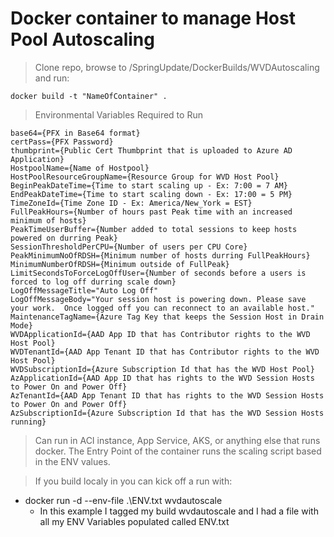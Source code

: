 # Docker container to manage Host Pool Autoscaling
> Clone repo, browse to /SpringUpdate/DockerBuilds/WVDAutoscaling and run:
```
docker build -t "NameOfContainer" .
```
> Environmental Variables Required to Run
```
base64={PFX in Base64 format}
certPass={PFX Password}
thumbprint={Public Cert Thumbprint that is uploaded to Azure AD Application}
HostpoolName={Name of Hostpool}
HostPoolResourceGroupName={Resource Group for WVD Host Pool}
BeginPeakDateTime={Time to start scaling up - Ex: 7:00 = 7 AM}
EndPeakDateTime={Time to start scaling down - Ex: 17:00 = 5 PM}
TimeZoneId={Time Zone ID - Ex: America/New_York = EST}
FullPeakHours={Number of hours past Peak time with an increased minimum of hosts}
PeakTimeUserBuffer={Number added to total sessions to keep hosts powered on durring Peak}
SessionThresholdPerCPU={Number of users per CPU Core}
PeakMinimumNoOfRDSH={Minimum number of hosts durring FullPeakHours}
MinimumNumberOfRDSH={Minimum outside of FullPeak}
LimitSecondsToForceLogOffUser={Number of seconds before a users is forced to log off durring scale down}
LogOffMessageTitle="Auto Log Off"
LogOffMessageBody="Your session host is powering down. Please save your work.  Once logged off you can reconnect to an available host."
MaintenanceTagName={Azure Tag Key that keeps the Session Host in Drain Mode}
WVDApplicationId={AAD App ID that has Contributor rights to the WVD Host Pool}
WVDTenantId={AAD App Tenant ID that has Contributor rights to the WVD Host Pool}
WVDSubscriptionId={Azure Subscription Id that has the WVD Host Pool}
AzApplicationId={AAD App ID that has rights to the WVD Session Hosts to Power On and Power Off}
AzTenantId={AAD App Tenant ID that has rights to the WVD Session Hosts to Power On and Power Off}
AzSubscriptionId={Azure Subscription Id that has the WVD Session Hosts running}
```

> Can run in ACI instance, App Service, AKS, or anything else that runs docker.  The Entry Point of the container runs the scaling script based in the ENV values. 

> If you build localy in you can kick off a run with:
* docker run -d --env-file .\ENV.txt wvdautoscale
    * In this example I tagged my build wvdautoscale and I had a file with all my ENV Variables populated called ENV.txt

